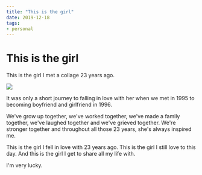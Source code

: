 ```yaml
---
title: "This is the girl"
date: 2019-12-18
tags:
- personal
---
```


# This is the girl

This is the girl I met a collage 23 years ago.

<!--more-->

![](/images/the-girl.jpg)

It was only a short journey to falling in love with her when we met in 1995 to becoming boyfriend and girlfriend in 1996.

We've grow up together, we've worked together, we've made a family together, we've laughed together and we've grieved together. We're stronger together and throughout all those 23 years, she's always inspired me.

This is the girl I fell in love with 23 years ago. This is the girl I still love to this day. And this is the girl I get to share all my life with.

I'm very lucky.
